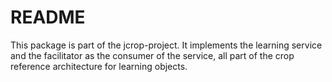 # README #

This package is part of the jcrop-project. It implements the learning service and the facilitator as the consumer of the service, all part of the crop reference architecture for learning objects. 
